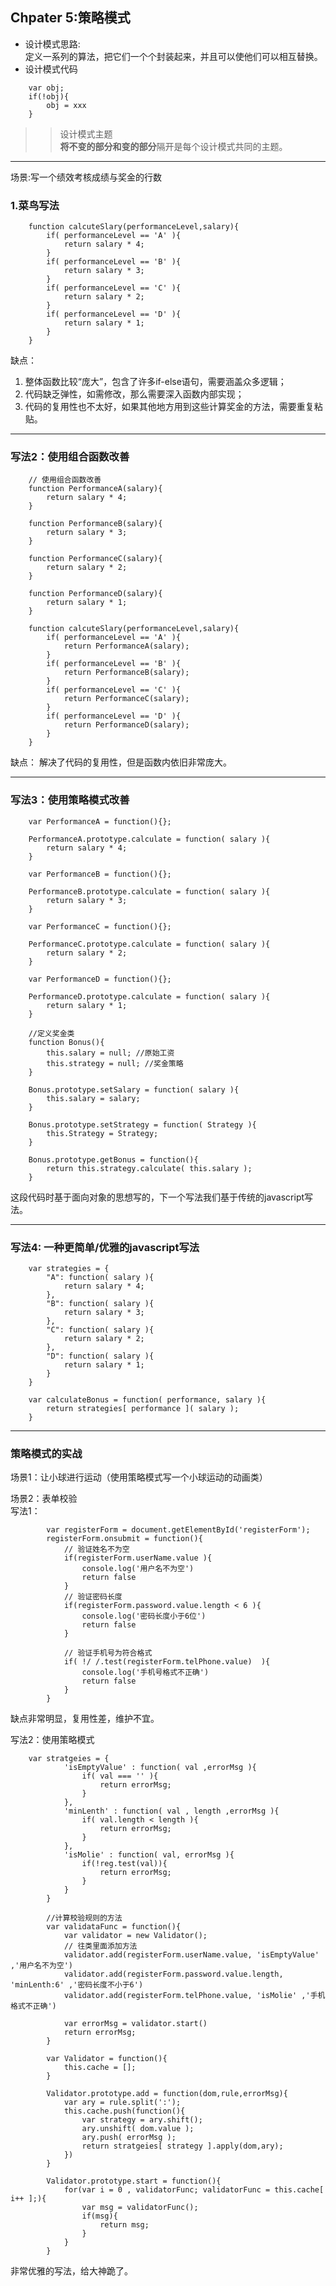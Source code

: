 ## Chpater 5:策略模式		
	
- 设计模式思路:		
定义一系列的算法，把它们一个个封装起来，并且可以使他们可以相互替换。
- 设计模式代码

```
	var obj;
	if(!obj){
		obj = xxx
	}
```
	
>> 设计模式主题		
>> **将不变的部分和变的部分**隔开是每个设计模式共同的主题。	

*******************
场景:写一个绩效考核成绩与奖金的行数
### 1.菜鸟写法	

		function calcuteSlary(performanceLevel,salary){
			if( performanceLevel == 'A' ){
				return salary * 4;
			}
			if( performanceLevel == 'B' ){
				return salary * 3;
			}
			if( performanceLevel == 'C' ){
				return salary * 2;
			}
			if( performanceLevel == 'D' ){
				return salary * 1;
			}
		}			
				
缺点：		
1. 整体函数比较“庞大”，包含了许多if-else语句，需要涵盖众多逻辑；	
2. 代码缺乏弹性，如需修改，那么需要深入函数内部实现；	
3. 代码的复用性也不太好，如果其他地方用到这些计算奖金的方法，需要重复粘贴。
********************

### 写法2：使用组合函数改善
		
		// 使用组合函数改善
		function PerformanceA(salary){
			return salary * 4;
		}

		function PerformanceB(salary){
			return salary * 3;
		}

		function PerformanceC(salary){
			return salary * 2;
		}

		function PerformanceD(salary){
			return salary * 1;
		}

		function calcuteSlary(performanceLevel,salary){
			if( performanceLevel == 'A' ){
				return PerformanceA(salary);
			}
			if( performanceLevel == 'B' ){
				return PerformanceB(salary);
			}
			if( performanceLevel == 'C' ){
				return PerformanceC(salary);
			}
			if( performanceLevel == 'D' ){
				return PerformanceD(salary);
			}
		}		
		
缺点：
解决了代码的复用性，但是函数内依旧非常庞大。
*********
		
### 写法3：使用策略模式改善

		var PerformanceA = function(){};

		PerformanceA.prototype.calculate = function( salary ){
			return salary * 4;
		}

		var PerformanceB = function(){};

		PerformanceB.prototype.calculate = function( salary ){
			return salary * 3;
		}

		var PerformanceC = function(){};

		PerformanceC.prototype.calculate = function( salary ){
			return salary * 2;
		}

		var PerformanceD = function(){};

		PerformanceD.prototype.calculate = function( salary ){
			return salary * 1;
		}

		//定义奖金类
		function Bonus(){
			this.salary = null; //原始工资
			this.strategy = null; //奖金策略
		}

		Bonus.prototype.setSalary = function( salary ){
			this.salary = salary;
		}

		Bonus.prototype.setStrategy = function( Strategy ){
			this.Strategy = Strategy;
		}

		Bonus.prototype.getBonus = function(){
			return this.strategy.calculate( this.salary );
		}
这段代码时基于面向对象的思想写的，下一个写法我们基于传统的javascript写法。

************

### 写法4: 一种更简单/优雅的javascript写法

		var strategies = {
			"A": function( salary ){
				return salary * 4;
			},
			"B": function( salary ){
				return salary * 3;
			},
			"C": function( salary ){
				return salary * 2;
			},
			"D": function( salary ){
				return salary * 1;
			}
		}

		var calculateBonus = function( performance, salary ){
			return strategies[ performance ]( salary );
		}
***********	
			
### 策略模式的实战	
场景1：让小球进行运动（使用策略模式写一个小球运动的动画类）		

场景2：表单校验		
写法1：

```
		var registerForm = document.getElementById('registerForm');
		registerForm.onsubmit = function(){
			// 验证姓名不为空
			if(registerForm.userName.value ){
				console.log('用户名不为空')
				return false
			}
			// 验证密码长度
			if(registerForm.password.value.length < 6 ){
				console.log('密码长度小于6位')
				return false
			}

			// 验证手机号为符合格式
			if( !/ /.test(registerForm.telPhone.value)  ){
				console.log('手机号格式不正确')
				return false
			}
		}

```
缺点非常明显，复用性差，维护不宜。		

写法2：使用策略模式		

```
	var stratgeies = {
			'isEmptyValue' : function( val ,errorMsg ){
				if( val === '' ){
					return errorMsg;
				}
			},
			'minLenth' : function( val , length ,errorMsg ){
				if( val.length < length ){
					return errorMsg;
				}
			},
			'isMolie' : function( val, errorMsg ){
				if(!reg.test(val)){
					return errorMsg;
				}
			}
		} 

		//计算校验规则的方法
		var validataFunc = function(){
			var validator = new Validator();
			// 往类里面添加方法
			validator.add(registerForm.userName.value, 'isEmptyValue' ,'用户名不为空')
			validator.add(registerForm.password.value.length, 'minLenth:6' ,'密码长度不小于6')
			validator.add(registerForm.telPhone.value, 'isMolie' ,'手机格式不正确')

			var errorMsg = validator.start()
			return errorMsg;
		}

		var Validator = function(){
			this.cache = [];
		}

		Validator.prototype.add = function(dom,rule,errorMsg){
			var ary = rule.split(':');
			this.cache.push(function(){
				var strategy = ary.shift();
				ary.unshift( dom.value );
				ary.push( errorMsg );
				return stratgeies[ strategy ].apply(dom,ary);
			})
		}

		Validator.prototype.start = function(){
			for(var i = 0 , validatorFunc; validatorFunc = this.cache[ i++ ];){
				var msg = validatorFunc();
				if(msg){
					return msg;
				}
			}
		}

```

非常优雅的写法，给大神跪了。


